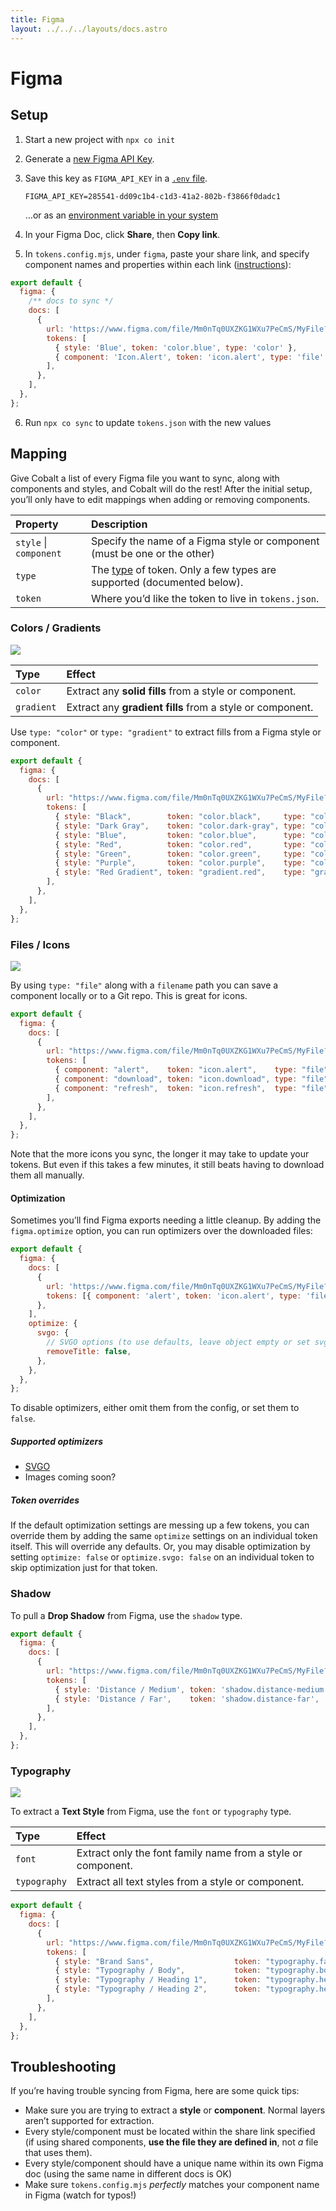 ```yaml
---
title: Figma
layout: ../../../layouts/docs.astro
---
```


# Figma

## Setup

1. Start a new project with `npx co init`
2. Generate a [new Figma API Key][figma-api-key].
3. Save this key as `FIGMA_API_KEY` in a [`.env` file][dotenv].

   ```
   FIGMA_API_KEY=285541-dd09c1b4-c1d3-41a2-802b-f3866f0dadc1
   ```

   …or as an [environment variable in your system][env-system]

4. In your Figma Doc, click **Share**, then **Copy link**.
5. In `tokens.config.mjs`, under `figma`, paste your share link, and specify component names and properties within each link ([instructions](#mapping)):

```js
export default {
  figma: {
    /** docs to sync */
    docs: [
      {
        url: 'https://www.figma.com/file/Mm0nTq0UXZKG1WXu7PeCmS/MyFile?node-id=2%3A2', // “Share” > Copy link
        tokens: [
          { style: 'Blue', token: 'color.blue', type: 'color' },
          { component: 'Icon.Alert', token: 'icon.alert', type: 'file' },
        ],
      },
    ],
  },
};
```

6. Run `npx co sync` to update `tokens.json` with the new values

## Mapping

Give Cobalt a list of every Figma file you want to sync, along with components
and styles, and Cobalt will do the rest! After the initial setup, you’ll only
have to edit mappings when adding or removing components.

| Property               | Description                                                                    |
| :--------------------- | :----------------------------------------------------------------------------- |
| `style` \| `component` | Specify the name of a Figma style or component (must be one or the other)      |
| `type`                 | The [type][types] of token. Only a few types are supported (documented below). |
| `token`                | Where you’d like the token to live in `tokens.json`.                           |

### Colors / Gradients

![](/images/figma-colors.png)

| Type       | Effect                                                    |
| :--------- | :-------------------------------------------------------- |
| `color`    | Extract any **solid fills** from a style or component.    |
| `gradient` | Extract any **gradient fills** from a style or component. |

Use `type: "color"` or `type: "gradient"` to extract fills from a Figma style or component.

<!-- prettier-ignore -->
```js
export default {
  figma: {
    docs: [
      {
        url: "https://www.figma.com/file/Mm0nTq0UXZKG1WXu7PeCmS/MyFile?node-id=2%3A2", // “Share” > Copy link
        tokens: [
          { style: "Black",        token: "color.black",     type: "color" },
          { style: "Dark Gray",    token: "color.dark-gray", type: "color" },
          { style: "Blue",         token: "color.blue",      type: "color" },
          { style: "Red",          token: "color.red",       type: "color" },
          { style: "Green",        token: "color.green",     type: "color" },
          { style: "Purple",       token: "color.purple",    type: "color" },
          { style: "Red Gradient", token: "gradient.red",    type: "gradient" },
        ],
      },
    ],
  },
};
```

### Files / Icons

![](/images/figma-icons.png)

By using `type: "file"` along with a `filename` path you can save a component locally or to a Git repo. This is great for icons.

<!-- prettier-ignore -->
```js
export default {
  figma: {
    docs: [
      {
        url: "https://www.figma.com/file/Mm0nTq0UXZKG1WXu7PeCmS/MyFile?node-id=2%3A2", // “Share” > Copy link
        tokens: [
          { component: "alert",    token: "icon.alert",    type: "file", filename: "./icons/alert.svg" },
          { component: "download", token: "icon.download", type: "file", filename: "./icons/download.svg" },
          { component: "refresh",  token: "icon.refresh",  type: "file", filename: "./icons/refresh.svg" },
        ],
      },
    ],
  },
};
```

Note that the more icons you sync, the longer it may take to update your tokens. But even if this takes a few minutes, it still beats having to download them all manually.

#### Optimization

Sometimes you’ll find Figma exports needing a little cleanup. By adding the `figma.optimize` option, you can run optimizers over the downloaded files:

```js
export default {
  figma: {
    docs: [
      {
        url: 'https://www.figma.com/file/Mm0nTq0UXZKG1WXu7PeCmS/MyFile?node-id=2%3A2',
        tokens: [{ component: 'alert', token: 'icon.alert', type: 'file', filename: './icons/alert.svg' }],
      },
    ],
    optimize: {
      svgo: {
        // SVGO options (to use defaults, leave object empty or set svgo: true)
        removeTitle: false,
      },
    },
  },
};
```

To disable optimizers, either omit them from the config, or set them to `false`.

##### Supported optimizers

- [SVGO](https://github.com/svg/svgo)
- Images coming soon?

##### Token overrides

If the default optimization settings are messing up a few tokens, you can override them by adding the same `optimize` settings on an individual token itself. This will override any defaults. Or, you may disable optimization by setting `optimize: false` or `optimize.svgo: false` on an individual token to skip optimization just for that token.

### Shadow

To pull a **Drop Shadow** from Figma, use the `shadow` type.

<!-- prettier-ignore -->
```js
export default {
  figma: {
    docs: [
      {
        url: "https://www.figma.com/file/Mm0nTq0UXZKG1WXu7PeCmS/MyFile?node-id=2%3A2", // “Share” > Copy link
        tokens: [
          { style: 'Distance / Medium', token: 'shadow.distance-medium', type: 'shadow' },
          { style: 'Distance / Far',    token: 'shadow.distance-far',    type: 'shadow' },
        ],
      },
    ],
  },
};
```

### Typography

![](/images/figma-typography.png)

To extract a **Text Style** from Figma, use the `font` or `typography` type.

| Type         | Effect                                                       |
| :----------- | :----------------------------------------------------------- |
| `font`       | Extract only the font family name from a style or component. |
| `typography` | Extract all text styles from a style or component.           |

<!-- prettier-ignore -->
```js
export default {
  figma: {
    docs: [
      {
        url: "https://www.figma.com/file/Mm0nTq0UXZKG1WXu7PeCmS/MyFile?node-id=2%3A2", // “Share” > Copy link
        tokens: [
          { style: "Brand Sans",                  token: "typography.family.brand-sans", type: "font" },
          { style: "Typography / Body",           token: "typography.body",              type: "typography" },
          { style: "Typography / Heading 1",      token: "typography.heading-1",         type: "typography" },
          { style: "Typography / Heading 2",      token: "typography.heading-2",         type: "typography" },
        ],
      },
    ],
  },
};
```

## Troubleshooting

If you’re having trouble syncing from Figma, here are some quick tips:

- Make sure you are trying to extract a **style** or **component**. Normal layers aren’t supported for extraction.
- Every style/component must be located within the share link specified (if using shared components, **use the file they are defined in**, not _a_ file that uses them).
- Every style/component should have a unique name within its own Figma doc (using the same name in different docs is OK)
- Make sure `tokens.config.mjs` _perfectly_ matches your component name in Figma (watch for typos!)

[alias]: /reference/schema#aliasing
[dotenv]: https://github.com/motdotla/dotenv
[env-system]: https://gist.github.com/iest/58692bf1001b0424c257
[issues]: https://github.com/drwpow/cobalt-ui/issues
[modes]: /concepts/modes
[figma-api]: /reference/config#figma
[figma-api-key]: https://www.figma.com/developers/api#access-tokens
[types]: /reference/schema#types
